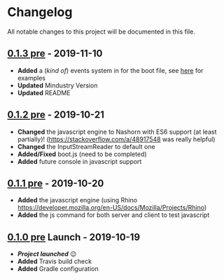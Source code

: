 # Changelog
All notable changes to this project will be documented in this file.

## [0.1.3 pre] - 2019-11-10

- **Added** a (_kind of_) events system in for the boot file, see [here](src/main/resources/boot.js#L52) for examples
- **Updated** Mindustry Version
- **Updated** README

## [0.1.2 pre] - 2019-10-21

- **Changed** the javascript engine to Nashorn with ES6 support (at least partially)! (https://stackoverflow.com/a/48917548 was really helpful)
- **Changed** the InputStreamReader to default one
- **Added/Fixed** boot.js (need to be completed)
- **Added** future console in javascript support

## [0.1.1 pre] - 2019-10-20

- **Added** the javascript engine (using Rhino https://developer.mozilla.org/en-US/docs/Mozilla/Projects/Rhino)
- **Added** the js command for both server and client to test javascript

## [0.1.0 pre] Launch - 2019-10-19

- ***Project launched*** 😉
- **Added** Travis build check
- **Added** Gradle configuration

[0.1.3 pre]:https://github.com/Loxoz/MindustryJSPlugin
[0.1.2 pre]:https://github.com/Loxoz/MindustryJSPlugin/tree/dc1775e191cb214c68600f8a9f13e0c501b91d74
[0.1.1 pre]:https://github.com/Loxoz/MindustryJSPlugin/tree/c85259f61221f2bc13529f1f65d198f56fe30c26c85259f61221f2bc13529f1f65d198f56fe30c26
[0.1.0 pre]:https://github.com/Loxoz/MindustryJSPlugin/tree/dfaebba2f87fa88ada31e901e92cb98d4d5e4c43
